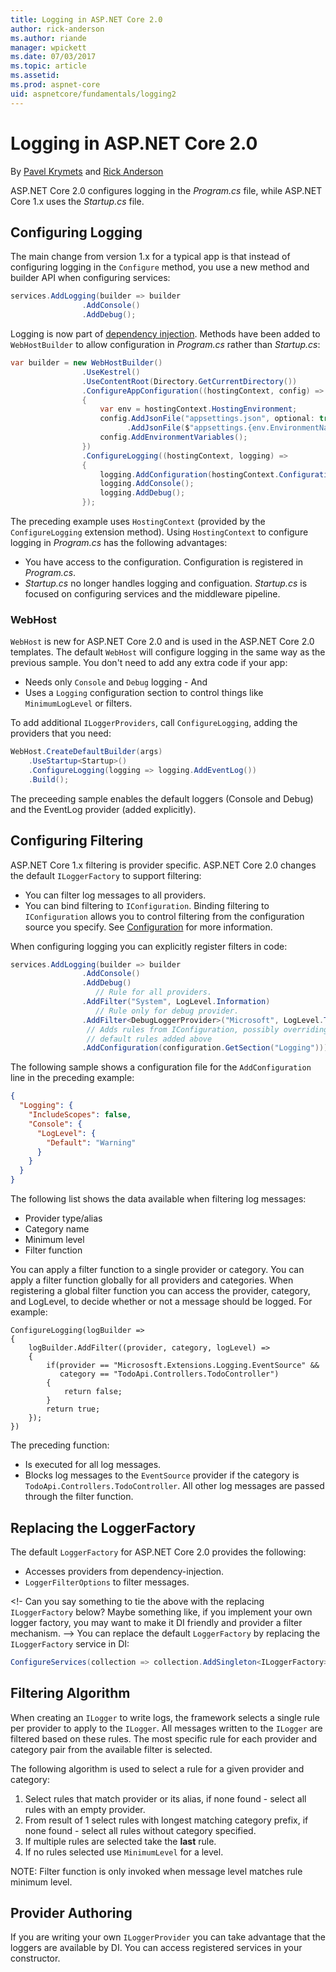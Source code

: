 ```yaml
---
title: Logging in ASP.NET Core 2.0
author: rick-anderson
ms.author: riande
manager: wpickett
ms.date: 07/03/2017
ms.topic: article
ms.assetid: 
ms.prod: aspnet-core
uid: aspnetcore/fundamentals/logging2
---
```


# Logging in ASP.NET Core 2.0

By [Pavel Krymets](https://github.com/pakrym) and [Rick Anderson](https://twitter.com/RickAndMSFT)

ASP.NET Core 2.0 configures logging in the *Program.cs* file, while ASP.NET Core 1.x uses the *Startup.cs* file.

## Configuring Logging

The main change from version 1.x for a typical app is that instead of configuring logging in the `Configure` method, you use a new method and builder API when configuring services:

```csharp
services.AddLogging(builder => builder
                .AddConsole()
                .AddDebug();
```
Logging is now part of [dependency injection](xref:fundamentals/dependency-injection). Methods have been added to `WebHostBuilder` to allow configuration in *Program.cs* rather than *Startup.cs*:

<!-- Provide me with the working Program.cs and Startup.cs and I'll add them to GitHub and import the snippet. I'd prefer to import the entire Program.cs file
-->
```csharp
var builder = new WebHostBuilder()
                .UseKestrel()
                .UseContentRoot(Directory.GetCurrentDirectory())
                .ConfigureAppConfiguration((hostingContext, config) =>
                {
                    var env = hostingContext.HostingEnvironment;
                    config.AddJsonFile("appsettings.json", optional: true, reloadOnChange: true)
                          .AddJsonFile($"appsettings.{env.EnvironmentName}.json", optional: true, reloadOnChange: true);
                    config.AddEnvironmentVariables();
                })
                .ConfigureLogging((hostingContext, logging) =>
                {
                    logging.AddConfiguration(hostingContext.Configuration.GetSection("Logging"));
                    logging.AddConsole();
                    logging.AddDebug();
                });
```

The preceding example uses `HostingContext` (provided by the `ConfigureLogging` extension method). Using `HostingContext` to configure logging in *Program.cs* has the following advantages:

* You have access to the configuration. Configuration is registered in *Program.cs*.
* *Startup.cs* no longer handles logging and configuation. *Startup.cs* is focused on configuring services and the middleware pipeline.

### WebHost

<!-- what does opinionated  mean?  ESL and machine translation won't be able to process that -->

`WebHost` is new for ASP.NET Core 2.0 and is used in the ASP.NET Core 2.0 templates. The default `WebHost` will configure logging in the same way as the previous sample. You don't need to add any extra code if your app:

* Needs only `Console` and `Debug` logging - And
* Uses a `Logging` configuration section to control things like `MinimumLogLevel` or filters.

To add additional `ILoggerProviders`, call `ConfigureLogging`, adding the providers that you need:

```csharp
WebHost.CreateDefaultBuilder(args)
    .UseStartup<Startup>()
    .ConfigureLogging(logging => logging.AddEventLog())
    .Build();
```
The preceeding sample enables the default loggers (Console and Debug) and the EventLog provider (added explicitly).

## Configuring Filtering

ASP.NET Core 1.x filtering is provider specific. ASP.NET Core 2.0 changes the default `ILoggerFactory` to support filtering:

* You can filter log messages to all providers.
* You can bind filtering to `IConfiguration`. Binding filtering to `IConfiguration` allows you to control filtering from the configuration source you specify. See [Configuration](xref:fundamentals/configuration) for more information.

When configuring logging you can explicitly register filters in code:

```csharp
services.AddLogging(builder => builder
                .AddConsole()
                .AddDebug()
                   // Rule for all providers.
                .AddFilter("System", LogLevel.Information) 
                   // Rule only for debug provider.
                .AddFilter<DebugLoggerProvider>("Microsoft", LogLevel.Trace) 
                 // Adds rules from IConfiguration, possibly overriding  
                 // default rules added above
                .AddConfiguration(configuration.GetSection("Logging"))); 
```

The following sample shows a configuration file for the `AddConfiguration` line in the preceding example:

```json
{
  "Logging": {
    "IncludeScopes": false,
    "Console": {
      "LogLevel": {
        "Default": "Warning"
      }
    }
  }
}
```

The following list shows the data available when filtering log messages:
- Provider type/alias
- Category name
- Minimum level
- Filter function

You can apply a filter function to a single provider or category.  You can apply a filter function globally for all providers and categories. When registering a global filter function you can access the provider, category, and LogLevel, to decide whether or not a message should be logged. For example:

```
ConfigureLogging(logBuilder =>
{
    logBuilder.AddFilter((provider, category, logLevel) =>
    {
        if(provider == "Micrososft.Extensions.Logging.EventSource" && 
           category == "TodoApi.Controllers.TodoController")
        {
            return false;
        }
        return true;
    });
})
```
The preceding function:

* Is executed for all log messages.
* Blocks log messages to the `EventSource` provider if the category is `TodoApi.Controllers.TodoController`. All other log messages are passed through the filter function.

## Replacing the LoggerFactory

The default `LoggerFactory` for ASP.NET Core 2.0 provides the following:

* Accesses providers from dependency-injection.
* `LoggerFilterOptions` to filter messages.

<!- Can you say something to tie the above with the replacing `ILoggerFactory`  below?
Maybe something like, if you implement your own logger factory, you may want to make it DI friendly and provider a filter mechanism.  -->
You can replace the default `LoggerFactory` by replacing the `ILoggerFactory` service in DI:

```csharp
ConfigureServices(collection => collection.AddSingleton<ILoggerFactory>(myFactory))
```

## Filtering Algorithm

When creating an `ILogger` to write logs, the framework selects a single rule per provider to apply to the `ILogger`. All messages written to the `ILogger` are filtered based on these rules. The most specific rule for each provider and category pair from the available filter is selected. 

The following algorithm is used to select a rule for a given provider and category:

1. Select rules that match provider or its alias, if none found - select all rules with an empty provider.
1. From result of 1 select rules with longest matching category prefix, if none found - select all rules without category specified.
1. If multiple rules are selected take the **last** rule.
1. If no rules selected use `MinimumLevel` for a level.

NOTE: Filter function is only invoked when message level matches rule minimum level.

## Provider Authoring

If you are writing your own `ILoggerProvider` you can take advantage that the loggers are  available by DI. You can access registered services in your constructor.
